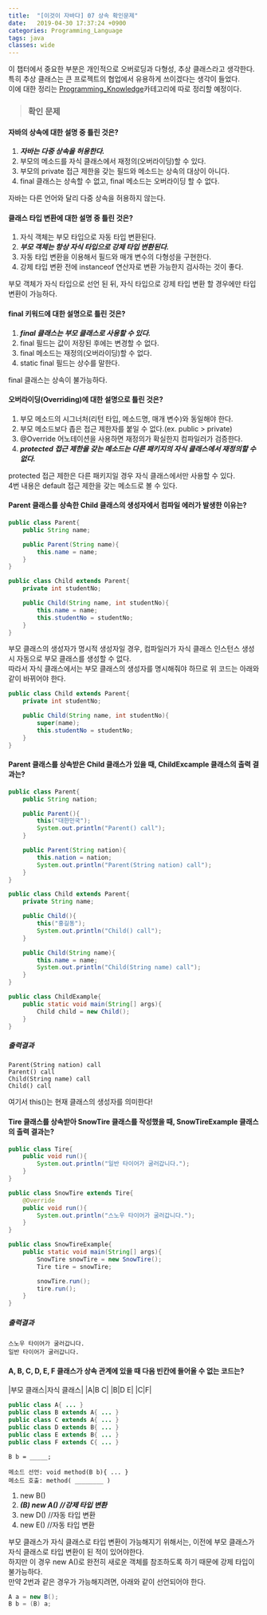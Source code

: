 ```yaml
---
title:  "[이것이 자바다] 07 상속 확인문제"
date:   2019-04-30 17:37:24 +0900
categories: Programming_Language
tags: java
classes: wide
---
```


이 챕터에서 중요한 부분은 개인적으로 오버로딩과 다형성, 추상 클래스라고 생각한다.  
특히 추상 클래스는 큰 프로젝트의 협업에서 유용하게 쓰이겠다는 생각이 들었다.  
이에 대한 정리는 [Programming_Knowledge](https://2ssue.github.io/categories/#programming-knowledge)카테고리에 따로 정리할 예정이다.    
  
> ### 확인 문제

#### 자바의 상속에 대한 설명 중 틀린 것은?

1. _**자바는 다중 상속을 허용한다.**_
2. 부모의 메소드를 자식 클래스에서 재정의(오버라이딩)할 수 있다.
3. 부모의 private 접근 제한을 갖는 필드와 메소드는 상속의 대상이 아니다. 
4. final 클래스는 상속할 수 없고, final 메소드는 오버라이딩 할 수 없다.
  
자바는 다른 언어와 달리 다중 상속을 허용하지 않는다.  
  
#### 클래스 타입 변환에 대한 설명 중 틀린 것은?

1. 자식 객체는 부모 타입으로 자동 타입 변환된다.
2. _**부모 객체는 항상 자식 타입으로 강제 타입 변환된다.**_
3. 자동 타입 변환을 이용해서 필드와 매개 변수의 다형성을 구현한다.
4. 강제 타입 변환 전에 instanceof 연산자로 변환 가능한지 검사하는 것이 좋다.
  
부모 객체가 자식 타입으로 선언 된 뒤, 자식 타입으로 강제 타입 변환 할 경우에만 타입 변환이 가능하다.  
  
#### final 키워드에 대한 설명으로 틀린 것은?

1. _**final 클래스는 부모 클래스로 사용할 수 있다.**_
2. final 필드는 값이 저장된 후에는 변경할 수 없다.
3. final 메소드는 재정의(오버라이딩)할 수 없다.
4. static final 필드는 상수를 말한다.
  
final 클래스는 상속이 불가능하다.  
  
#### 오버라이딩(Overriding)에 대한 설명으로 틀린 것은?

1. 부모 메소드의 시그너처(리턴 타입, 메소드명, 매개 변수)와 동일해야 한다.
2. 부모 메소드보다 좁은 접근 제한자를 붙일 수 없다.(ex. public > private)
3. @Override 어노테이션을 사용하면 재정의가 확실한지 컴파일러가 검증한다.
4. _**protected 접근 제한을 갖는 메소드는 다른 패키지의 자식 클래스에서 재정의할 수 없다.**_
  
protected 접근 제한은 다른 패키지일 경우 자식 클래스에서만 사용할 수 있다.  
4번 내용은 default 접근 제한을 갖는 메소드로 볼 수 있다.  

#### Parent 클래스를 상속한 Child 클래스의 생성자에서 컴파일 에러가 발생한 이유는?

```java
public class Parent{
	public String name;

	public Parent(String name){
		this.name = name;
	}
}

public class Child extends Parent{
	private int studentNo;

	public Child(String name, int studentNo){
		this.name = name;
		this.studentNo = studentNo;
	}
}
```
  
부모 클래스의 생성자가 명시적 생성자일 경우, 컴파일러가 자식 클래스 인스턴스 생성 시 자동으로 부모 클래스를 생성할 수 없다.  
따라서 자식 클래스에서는 부모 클래스의 생성자를 명시해줘야 하므로 위 코드는 아래와 같이 바뀌어야 한다.  
  
```java
public class Child extends Parent{
	private int studentNo;

	public Child(String name, int studentNo){
		super(name);
		this.studentNo = studentNo;
	}
}
```

#### Parent 클래스를 상속받은 Child 클래스가 있을 때, ChildExcample 클래스의 출력 결과는? 

```java
public class Parent{
	public String nation;

	public Parent(){
		this("대한민국");
		System.out.println("Parent() call");
	}

	public Parent(String nation){
		this.nation = nation;
		System.out.println("Parent(String nation) call");
	}
}

public class Child extends Parent{
	private String name;

	public Child(){
		this("홍길동");
		System.out.println("Child() call");
	}

	public Child(String name){
		this.name = name;
		System.out.println("Child(String name) call");
	}
}

public class ChildExample{
	public static void main(String[] args){
		Child child = new Child();
	}
}
```

##### 출력결과

```
Parent(String nation) call
Parent() call
Child(String name) call
Child() call
```
  
여기서 this()는 현재 클래스의 생성자를 의미한다!  
  
#### Tire 클래스를 상속받아 SnowTire 클래스를 작성했을 때, SnowTireExample 클래스의 출력 결과는?

```java
public class Tire{
	public void run(){
		System.out.println("일반 타이어가 굴러갑니다.");
	}
}

public class SnowTire extends Tire{
	@Override
	public void run(){
		System.out.println("스노우 타이어가 굴러갑니다.");
	}
}

public class SnowTireExample{
	public static void main(String[] args){
		SnowTire snowTire = new SnowTire();
		Tire tire = snowTire;

		snowTire.run();
		tire.run();
	}
}
```

##### 출력결과

```
스노우 타이어가 굴러갑니다.
일반 타이어가 굴러갑니다.
```

#### A, B, C, D, E, F 클래스가 상속 관계에 있을 때 다음 빈칸에 들어올 수 없는 코드는?

|부모 클래스|자식 클래스|
|A|B C|
|B|D E|
|C|F|

```java
public class A{ ... }
public class B extends A{ ... }
public class C extends A{ ... }
public class D extends B{ ... }
public class E extends B{ ... }
public class F extends C{ ... }
```

```
B b = _____;

메소드 선언: void method(B b){ ... }
메소드 호출: method( ________ )
```

1. new B()
2. _**(B) new A() //강제 타입 변환**_
3. new D() //자동 타입 변환
4. new E() //자동 타입 변환

부모 클래스가 자식 클래스로 타입 변환이 가능해지기 위해서는, 이전에 부모 클래스가 자식 클래스로 타입 변환이 된 적이 있어야한다.  
하지만 이 경우 new A()로 완전히 새로운 객체를 참조하도록 하기 때문에 강제 타입이 불가능하다.  
만약 2번과 같은 경우가 가능해지려면, 아래와 같이 선언되어야 한다.  
  
```java
A a = new B();
B b = (B) a;
```
